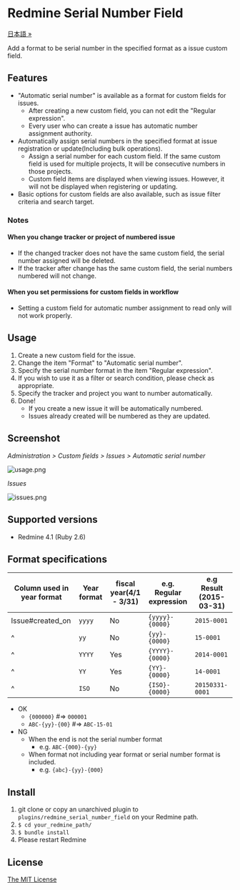 # Redmine Serial Number Field

[日本語 »](https://github.com/matsukei/redmine_serial_number_field/blob/master/README.md)

Add a format to be serial number in the specified format as a issue custom field.

## Features

* "Automatic serial number" is available as a format for custom fields for issues.
  * After creating a new custom field, you can not edit the "Regular expression".
  * Every user who can create a issue has automatic number assignment authority.
* Automatically assign serial numbers in the specified format at issue registration or update(Including bulk operations).
  * Assign a serial number for each custom field. If the same custom field is used for multiple projects, It will be consecutive numbers in those projects.
  * Custom field items are displayed when viewing issues. However, it will not be displayed when registering or updating.
* Basic options for custom fields are also available, such as issue filter criteria and search target.

### Notes

#### When you change tracker or project of numbered issue

* If the changed tracker does not have the same custom field, the serial number assigned will be deleted.
* If the tracker after change has the same custom field, the serial numbers numbered will not change.

#### When you set permissions for custom fields in workflow

* Setting a custom field for automatic number assignment to read only will not work properly.

## Usage

1. Create a new custom field for the issue.
2. Change the item "Format" to "Automatic serial number".
3. Specify the serial number format in the item "Regular expression".
4. If you wish to use it as a filter or search condition, please check as appropriate.
5. Specify the tracker and project you want to number automatically.
6. Done!
    * If you create a new issue it will be automatically numbered.
    * Issues already created will be numbered as they are updated.

## Screenshot

*Administration > Custom fields > Issues > Automatic serial number*

![usage.png](https://github.com/matsukei/redmine_serial_number_field/blob/master/doc/images/usage.en.png)

*Issues*

![issues.png](https://github.com/matsukei/redmine_serial_number_field/blob/master/doc/images/issues.png)

## Supported versions

* Redmine 4.1 (Ruby 2.6)

## Format specifications

|Column used in year format |Year format|fiscal year(4/1 - 3/31)|e.g. Regular expression  |e.g Result (2015-03-31)|
|---------------------------|-----------|-----------------------|-------------------------|-----------------------|
|Issue#created_on           |`yyyy`     |No                     |`{yyyy}-{0000}`          |`2015-0001`            |
|^                          |`yy`       |No                     |`{yy}-{0000}`            |`15-0001`              |
|^                          |`YYYY`     |Yes                    |`{YYYY}-{0000}`          |`2014-0001`            |
|^                          |`YY`       |Yes                    |`{YY}-{0000}`            |`14-0001`              |
|^                          |`ISO`      |No                     |`{ISO}-{0000}`           |`20150331-0001`        |

* OK
  * `{000000}` #=> `000001`
  * `ABC-{yy}-{00}` #=> `ABC-15-01`
* NG
  * When the end is not the serial number format
    * e.g. `ABC-{000}-{yy}`
  * When format not including year format or serial number format is included.
    * e.g. `{abc}-{yy}-{000}`

## Install

1. git clone or copy an unarchived plugin to `plugins/redmine_serial_number_field` on your Redmine path.
2. `$ cd your_redmine_path/`
3. `$ bundle install`
4. Please restart Redmine

## License

[The MIT License](https://opensource.org/licenses/MIT)
